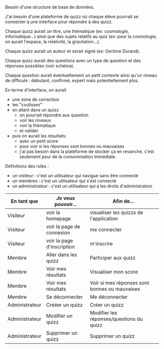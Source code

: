 Besoin d'une structure de base de données.

J'ai besoin d'une plateforme de quizz où chaque élève pourrait se connecter à une interface pour répondre à des quizz.

Chaque quizz aurait un titre, une thématique (ex: cosmologie, informatique...) ainsi que des sujets relatifs au quiz (ex: pour la cosmologie, on aurait l'espace, la relativité, la gravitation...).

Chaque quizz aurait un auteur et serait signé (ex: Gerôme Durand).

Chaque quizz aurait des questions avec un type de question et des réponses possibles (voir schéma).

Chaque question aurait éventuellement un petit contexte ainsi qu'un niveau de difficulé : débutant, confirmé, expert mais potentiellement plus.

En terme d'interface, on aurait

- une zone de correction
- les "coulisses"
- en allant dans un quizz
  - on pourrait répondre aux question
  - voir les niveaux
  - voir la thématique
  - et valider
- puis on aurait les résultats:
  - avec un petit score
  - pour voir si les réponses sont bonnes ou mauvaises
  - j'ai pas besoin dans la plateforme de stocker ça en revanche, c'est seulement pour de la consommation immédiate.

Définitions des roles :

- un visiteur : c'est un utilisateur qui navigue sans être connecté
- un membres : c'est un utilisateur qui s'est connecté
- un administrateur : c'est un utilisateur qui a les droits d'administration

| En tant que    | Je veux pouvoir...         | Afin de...                                    |
| -------------- | -------------------------- | --------------------------------------------- |
| Visiteur       | voir la homepage           | visualiser les quizzs de l'application        |
| Visiteur       | voir la page de connexion  | me connecter                                  |
| Visiteur       | voir la page d'inscription | m'inscrire                                    |
| Membre         | Aller dans les quizz       | Participer aux quizz                          |
| Membre         | Voir mes résultats         | Visualiser mon score                          |
| Membre         | Voir mes résultats         | Voir si mes réponses sont bonnes ou mauvaises |
| Membre         | Se déconnecter             | Me déconnecter                                |
| Administrateur | Crééer un quizz            | Créer un quizz                                |
| Administrateur | Modifier un quizz          | Modifier les réponses/questions du quizz      |
| Administrateur | Supprimer un quizz         | Supprimer un quizz                            |
